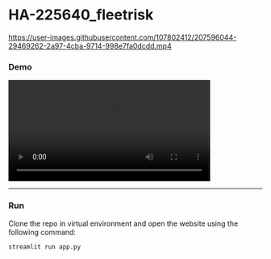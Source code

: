 # HA-225640_fleetrisk


https://user-images.githubusercontent.com/107802412/207596044-29469262-2a97-4cba-9714-998e7fa0dcdd.mp4


### **Demo**
<video src='https://user-images.githubusercontent.com/107802412/207596044-29469262-2a97-4cba-9714-998e7fa0dcdd.mp4' width="400"></video>

---
### **Run**
Clone the repo in virtual environment and open the website using the following command:
```bash
streamlit run app.py
```
